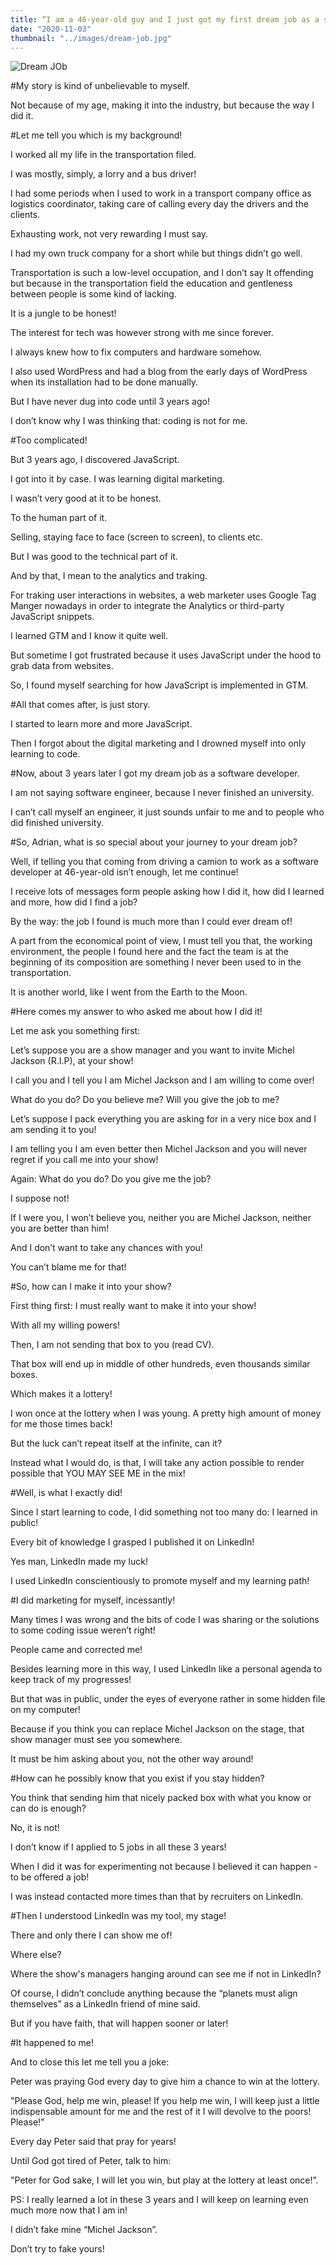 ```yaml
---
title: “I am a 46-year-old guy and I just got my first dream job as a software developer"
date: "2020-11-03"
thumbnail: "../images/dream-job.jpg"
---
```


![Dream JOb](../images/dream-job.jpg)

#My story is kind of unbelievable to myself.

Not because of my age, making it into the industry, but because the way I did it.

#Let me tell you which is my background!

I worked all my life in the transportation filed.

I was mostly, simply, a lorry and a bus driver!

I had some periods when I used to work in a transport company office as logistics coordinator, taking care of calling every day the drivers and the clients.

Exhausting work, not very rewarding I must say.

I had my own truck company for a short while but things didn’t go well.

Transportation is such a low-level occupation, and I don’t say It offending but because in the transportation field the education and gentleness between people is some kind of lacking.

It is a jungle to be honest!

The interest for tech was however strong with me since forever.

I always knew how to fix computers and hardware somehow.

I also used WordPress and had a blog from the early days of WordPress when its installation had to be done manually.

But I have never dug into code until 3 years ago!

I don’t know why I was thinking that: coding is not for me.

#Too complicated!

But 3 years ago, I discovered JavaScript.

I got into it by case. I was learning digital marketing.

I wasn’t very good at it to be honest.

To the human part of it.

Selling, staying face to face (screen to screen), to clients etc.

But I was good to the technical part of it.

And by that, I mean to the analytics and traking.

For traking user interactions in websites, a web marketer uses Google Tag Manger nowadays in order to integrate the Analytics or third-party JavaScript snippets.

I learned GTM and I know it quite well.

But sometime I got frustrated because it uses JavaScript under the hood to grab data from websites.

So, I found myself searching for how JavaScript is implemented in GTM.

#All that comes after, is just story.

I started to learn more and more JavaScript.

Then I forgot about the digital marketing and I drowned myself into only learning to code.

#Now, about 3 years later I got my dream job as a software developer.

I am not saying software engineer, because I never finished an university.

I can’t call myself an engineer, it just sounds unfair to me and to people who did finished university.

#So, Adrian, what is so special about your journey to your dream job?

Well, if telling you that coming from driving a camion to work as a software developer at 46-year-old isn’t enough, let me continue!

I receive lots of messages form people asking how I did it, how did I learned and more, how did I find a job?

By the way: the job I found is much more than I could ever dream of!

A part from the economical point of view, I must tell you that, the working environment, the people I found here and the fact the team is at the beginning of its composition are something I never been used to in the transportation.

It is another world, like I went from the Earth to the Moon.

#Here comes my answer to who asked me about how I did it!

Let me ask you something first:

Let’s suppose you are a show manager and you want to invite Michel Jackson (R.I.P), at your show!

I call you and I tell you I am Michel Jackson and I am willing to come over!

What do you do? Do you believe me? Will you give the job to me?

Let’s suppose I pack everything you are asking for in a very nice box and I am sending it to you!

I am telling you I am even better then Michel Jackson and you will never regret if you call me into your show!

Again: What do you do? Do you give me the job?

I suppose not!

If I were you, I won’t believe you, neither you are Michel Jackson, neither you are better than him!

And I don’t want to take any chances with you!

You can’t blame me for that!

#So, how can I make it into your show?

First thing first: I must really want to make it into your show!

With all my willing powers!

Then, I am not sending that box to you (read CV).

That box will end up in middle of other hundreds, even thousands similar boxes.

Which makes it a lottery!

I won once at the lottery when I was young. A pretty high amount of money for me those times back!

But the luck can’t repeat itself at the infinite, can it?

Instead what I would do, is that, I will take any action possible to render possible that YOU MAY SEE ME in the mix!

#Well, is what I exactly did!

Since I start learning to code, I did something not too many do: I learned in public!

Every bit of knowledge I grasped I published it on LinkedIn!

Yes man, LinkedIn made my luck!

I used LinkedIn conscientiously to promote myself and my learning path!

#I did marketing for myself, incessantly!

Many times I was wrong and the bits of code I was sharing or the solutions to some coding issue weren’t right!

People came and corrected me!

Besides learning more in this way, I used LinkedIn like a personal agenda to keep track of my progresses!

But that was in public, under the eyes of everyone rather in some hidden file on my computer!

Because if you think you can replace Michel Jackson on the stage, that show manager must see you somewhere.

It must be him asking about you, not the other way around!

#How can he possibly know that you exist if you stay hidden?

You think that sending him that nicely packed box with what you know or can do is enough?

No, it is not!

I don’t know if I applied to 5 jobs in all these 3 years!

When I did it was for experimenting not because I believed it can happen - to be offered a job!

I was instead contacted more times than that by recruiters on LinkedIn.

#Then I understood LinkedIn was my tool, my stage!

There and only there I can show me of!

Where else?

Where the show's managers hanging around can see me if not in LinkedIn?

Of course, I didn’t conclude anything because the “planets must align themselves” as a LinkedIn friend of mine said.

But if you have faith, that will happen sooner or later!

#It happened to me!

And to close this let me tell you a joke:

Peter was praying God every day to give him a chance to win at the lottery.

"Please God, help me win, please! If you help me win, I will keep just a little indispensable amount for me and the rest of it I will devolve to the poors! Please!"

Every day Peter said that pray for years!

Until God got tired of Peter, talk to him:

"Peter for God sake, I will let you win, but play at the lottery at least once!”.

PS: I really learned a lot in these 3 years and I will keep on learning even much more now that I am in!

I didn’t fake mine “Michel Jackson”.

Don’t try to fake yours!
